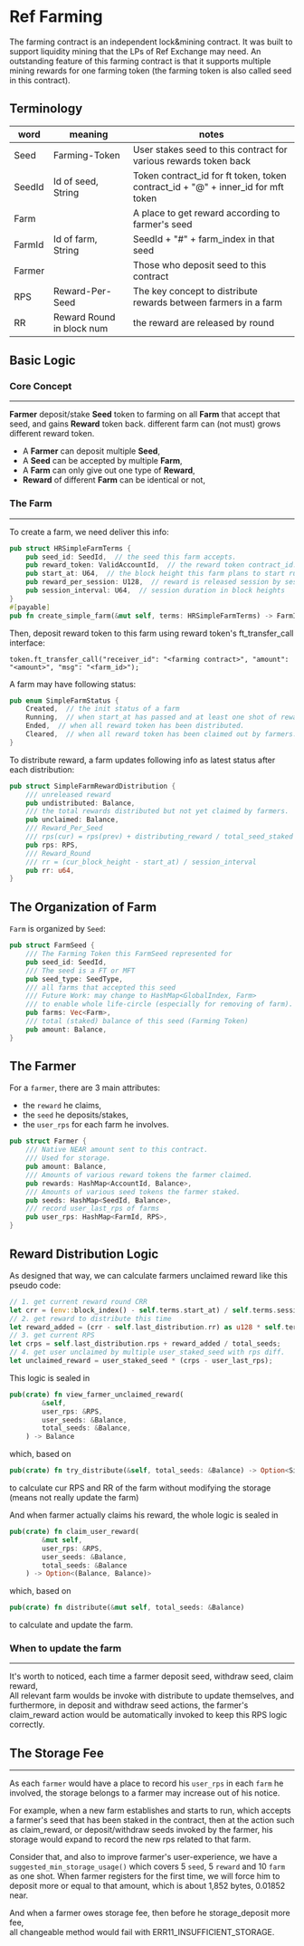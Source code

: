 # Ref Farming
The farming contract is an independent lock&mining contract. It was built to support liquidity mining that the LPs of Ref Exchange may need. An outstanding feature of this farming contract is that it supports multiple mining rewards for one farming token (the farming token is also called seed in this contract).  

## Terminology

|word|meaning|notes|
|-|-|-|
|Seed|Farming-Token|User stakes seed to this contract for various rewards token back|
|SeedId|Id of seed, String|Token contract_id for ft token, token contract_id + "@" + inner_id for mft token|
|Farm||A place to get reward according to farmer's seed|
|FarmId|Id of farm, String|SeedId + "#" + farm_index in that seed|
|Farmer||Those who deposit seed to this contract|
|RPS|Reward-Per-Seed|The key concept to distribute rewards between farmers in a farm|
|RR|Reward Round in block num|the reward are released by round|

## Basic Logic

### Core Concept
---
**Farmer** deposit/stake **Seed** token to farming on all **Farm** that accept that seed, and gains **Reward** token back. different farm can (not must) grows different reward token.  

* A **Farmer** can deposit multiple **Seed**, 
* A **Seed** can be accepted by multiple **Farm**, 
* A **Farm** can only give out one type of **Reward**,
* **Reward** of different **Farm** can be identical or not,

### The Farm
---
To create a farm, we need deliver this info:  
```rust
pub struct HRSimpleFarmTerms {
    pub seed_id: SeedId,  // the seed this farm accepts.
    pub reward_token: ValidAccountId,  // the reward token contract_id.
    pub start_at: U64,  // the block height this farm plans to start running
    pub reward_per_session: U128,  // reward is released session by session
    pub session_interval: U64,  // session duration in block heights
}
#[payable]
pub fn create_simple_farm(&mut self, terms: HRSimpleFarmTerms) -> FarmId;
```

Then, deposit reward token to this farm using reward token's ft_transfer_call interface:  
```shell
token.ft_transfer_call("receiver_id": "<farming contract>", "amount": "<amount>", "msg": "<farm_id>");
```

A farm may have following status:
```rust
pub enum SimpleFarmStatus {
    Created,  // the init status of a farm
    Running,  // when start_at has passed and at least one shot of reward token has been deposited.
    Ended,  // when all reward token has been distributed.
    Cleared,  // when all reward token has been claimed out by farmers.
}
```

To distribute reward, a farm updates following info as latest status after each distribution:
```rust
pub struct SimpleFarmRewardDistribution {
    /// unreleased reward
    pub undistributed: Balance,
    /// the total rewards distributed but not yet claimed by farmers.
    pub unclaimed: Balance,
    /// Reward_Per_Seed
    /// rps(cur) = rps(prev) + distributing_reward / total_seed_staked
    pub rps: RPS,
    /// Reward_Round
    /// rr = (cur_block_height - start_at) / session_interval
    pub rr: u64,
}
```


## The Organization of Farm
`Farm` is organized by `Seed`:
```rust
pub struct FarmSeed {
    /// The Farming Token this FarmSeed represented for
    pub seed_id: SeedId,
    /// The seed is a FT or MFT
    pub seed_type: SeedType,
    /// all farms that accepted this seed
    /// Future Work: may change to HashMap<GlobalIndex, Farm> 
    /// to enable whole life-circle (especially for removing of farm). 
    pub farms: Vec<Farm>,
    /// total (staked) balance of this seed (Farming Token)
    pub amount: Balance,
}
```

## The Farmer
For a `farmer`, there are 3 main attributes:
* the `reward` he claims,
* the `seed` he deposits/stakes,
* the `user_rps` for each farm he involves.

```rust
pub struct Farmer {
    /// Native NEAR amount sent to this contract.
    /// Used for storage.
    pub amount: Balance,
    /// Amounts of various reward tokens the farmer claimed.
    pub rewards: HashMap<AccountId, Balance>,
    /// Amounts of various seed tokens the farmer staked.
    pub seeds: HashMap<SeedId, Balance>,
    /// record user_last_rps of farms
    pub user_rps: HashMap<FarmId, RPS>,
}
```

## Reward Distribution Logic
As designed that way, we can calculate farmers unclaimed reward like this pseudo code:  

```rust
// 1. get current reward round CRR
let crr = (env::block_index() - self.terms.start_at) / self.terms.session_interval;
// 2. get reward to distribute this time
let reward_added = (crr - self.last_distribution.rr) as u128 * self.terms.reward_per_session;
// 3. get current RPS
let crps = self.last_distribution.rps + reward_added / total_seeds;
// 4. get user unclaimed by multiple user_staked_seed with rps diff.
let unclaimed_reward = user_staked_seed * (crps - user_last_rps);
```
This logic is sealed in 
```rust
pub(crate) fn view_farmer_unclaimed_reward(
        &self,
        user_rps: &RPS,
        user_seeds: &Balance,
        total_seeds: &Balance,
    ) -> Balance
```
which, based on 
```rust
pub(crate) fn try_distribute(&self, total_seeds: &Balance) -> Option<SimpleFarmRewardDistribution>
```
to calculate cur RPS and RR of the farm without modifying the storage (means not really update the farm)

And when farmer actually claims his reward, the whole logic is sealed in 
```rust
pub(crate) fn claim_user_reward(
        &mut self, 
        user_rps: &RPS,
        user_seeds: &Balance, 
        total_seeds: &Balance
    ) -> Option<(Balance, Balance)>
```
which, based on 
```rust
pub(crate) fn distribute(&mut self, total_seeds: &Balance)
```
to calculate and update the farm.

### When to update the farm  
---

It's worth to noticed, 
each time a farmer deposit seed, withdraw seed, claim reward,  
All relevant farm woulds be invoke with distribute to update themselves, and  
furthermore, in deposit and withdraw seed actions, the farmer's claim_reward action would be automatically invoked to keep this RPS logic correctly.

## The Storage Fee
---
As each ```farmer``` would have a place to record his ```user_rps``` in each ```farm``` he involved, the storage belongs to a farmer may increase out of his notice.  

For example, when a new farm establishes and starts to run, which accepts a farmer's seed that has been staked in the contract, then at the action such as claim_reward, or deposit/withdraw seeds invoked by the farmer, his storage would expand to record the new rps related to that farm.  

Consider that, and also to improve farmer's user-experience, we have a `suggested_min_storage_usage()` which covers 5 `seed`, 5 `reward` and 10 `farm` as one shot. When farmer registers for the first time, we will force him to deposit more or equal to that amount, which is about 1,852 bytes, 0.01852 near. 

And when a farmer owes storage fee, then before he storage_deposit more fee,  
all changeable method would fail with ERR11_INSUFFICIENT_STORAGE.

